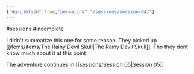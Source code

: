 ```yaml
---
{"dg-publish":true,"permalink":"/sessions/session-04/"}
---
```


#sessions #incomplete

I didn't summarize this one for some reason. They picked up [[items/items/The Rainy Devil Skull\|The Rainy Devil Skull]]. Tho they dont know much about it at this point

The adventure continues in [[sessions/Session 05\|Session 05]]